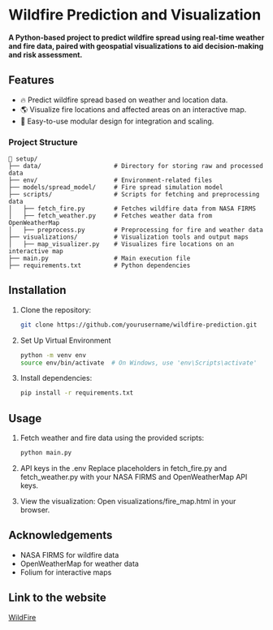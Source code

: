 # Wildfire Prediction and Visualization

**A Python-based project to predict wildfire spread using real-time weather and fire data, paired with geospatial visualizations to aid decision-making and risk assessment.**

## Features
- 🔥 Predict wildfire spread based on weather and location data.
- 🌎 Visualize fire locations and affected areas on an interactive map.
- 🚀 Easy-to-use modular design for integration and scaling.

### Project Structure

```plaintext
📂 setup/  
├── data/                    # Directory for storing raw and processed data  
├── env/                     # Environment-related files  
├── models/spread_model/     # Fire spread simulation model  
├── scripts/                 # Scripts for fetching and preprocessing data  
│   ├── fetch_fire.py        # Fetches wildfire data from NASA FIRMS  
│   ├── fetch_weather.py     # Fetches weather data from OpenWeatherMap  
│   ├── preprocess.py        # Preprocessing for fire and weather data  
├── visualizations/          # Visualization tools and output maps  
│   ├── map_visualizer.py    # Visualizes fire locations on an interactive map  
├── main.py                  # Main execution file  
├── requirements.txt         # Python dependencies  
```

## Installation
1. Clone the repository:
   ```bash
   git clone https://github.com/yourusername/wildfire-prediction.git
   ```
2. Set Up Virtual Environment
   ```bash
   python -m venv env  
   source env/bin/activate  # On Windows, use 'env\Scripts\activate'  
   ```
3. Install dependencies:
   ```bash
   pip install -r requirements.txt
   ```
## Usage
1. Fetch weather and fire data using the provided scripts:
   ```bash
   python main.py
   ```
2. API keys in the .env
   Replace placeholders in fetch_fire.py and fetch_weather.py with your NASA FIRMS and OpenWeatherMap API keys.

3. View the visualization: Open visualizations/fire_map.html in your browser.

## Acknowledgements 
* NASA FIRMS for wildfire data
* OpenWeatherMap for weather data
* Folium for interactive maps

## Link to the website
[WildFire](https://wildfire-prediction-and-visualization.vercel.app/  )
